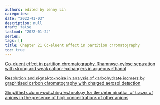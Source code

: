```yaml
---
authors: edited by Lenny Lin
categories: 
date: "2022-01-03"
description: null
draft: false
lastmod: "2022-01-24"
series: 
tags: []
title: Chapter 21 Co-eluent effect in partition chromatography
toc: true
---
```




<!--more-->

[Co-eluent effect in partition chromatography. Rhamnose-xylose separation with strong and weak cation-exchangers in aqueous ethanol](https://pubmed.ncbi.nlm.nih.gov/12489857/)  

[Resolution and signal-to-noise in analysis of carbohydrate isomers by graphitised carbon chromatography with charged aerosol detection](https://pubmed.ncbi.nlm.nih.gov/29983168/)  

[Simplified column-switching technology for the determination of traces of anions in the presence of high concentrations of other anions](https://pubmed.ncbi.nlm.nih.gov/10917422/)